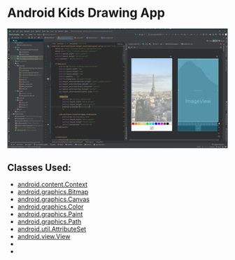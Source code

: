 # Android Kids Drawing App

![](ScreenShots/IDE.png)

## Classes Used:

* [android.content.Context](https://developer.android.com/reference/android/content/Context)
* [android.graphics.Bitmap](https://developer.android.com/reference/android/graphics/Bitmap)
* [android.graphics.Canvas](https://developer.android.com/reference/android/graphics/Canvas)
* [android.graphics.Color](https://developer.android.com/reference/android/graphics/Color)
* [android.graphics.Paint](https://developer.android.com/reference/android/graphics/Paint)
* [android.graphics.Path](https://developer.android.com/reference/android/graphics/Path)
* [android.util.AttributeSet](https://developer.android.com/reference/android/util/AttributeSet)
* [android.view.View](https://developer.android.com/reference/android/view/View)
* []()
* []()